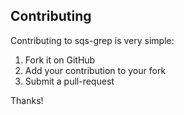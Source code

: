 ## Contributing
Contributing to sqs-grep is very simple:
1. Fork it on GitHub
1. Add your contribution to your fork
1. Submit a pull-request

Thanks!
